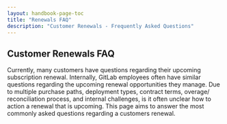 ```yaml
---
layout: handbook-page-toc
title: "Renewals FAQ"
description: "Customer Renewals - Frequently Asked Questions"
---
```


## Customer Renewals FAQ

Currently, many customers have questions regarding their upcoming subscription renewal. Internally, GitLab employees often have similar questions regarding the upcoming renewal opportunities they manage.
Due to multiple purchase paths, deployment types, contract terms, overage/ reconciliation process, and internal challenges, is it often unclear how to action a renewal that is upcoming.
This page aims to answer the most commonly asked questions regarding a customers renewal.



